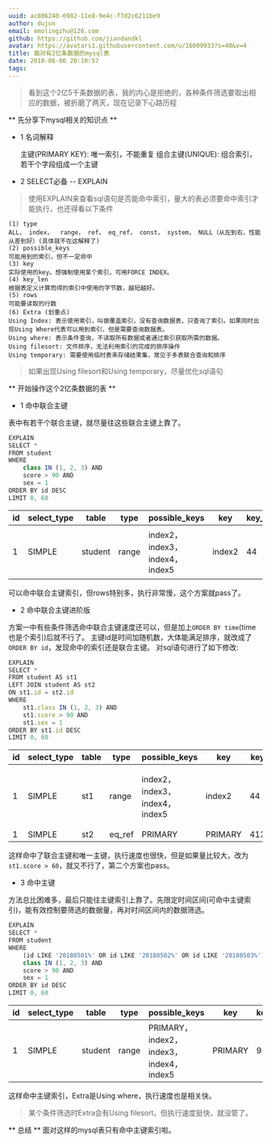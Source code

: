 ```yaml
---
uuid: ac806240-6982-11e8-9e4c-f7d2c6211be9
author: dujun
email: emolingzhu@126.com
github: https://github.com/jiandandkl
avatar: https://avatars1.githubusercontent.com/u/16009933?s=40&v=4
title: 面对有2亿条数据的mysql表
date: 2018-06-06 20:10:57
tags:
---
```



 > 看到这个2亿5千条数据的表，我的内心是拒绝的，各种条件筛选要取出相应的数据，被折磨了两天，现在记录下心路历程

 ** 先分享下mysql相关的知识点 **
 * 1 名词解释

    主键(PRIMARY KEY): 唯一索引，不能重复
    组合主键(UNIQUE): 组合索引，若干个字段组成一个主键

* 2 SELECT必备 -- EXPLAIN
> 使用EXPLAIN来查看sql语句是否能命中索引，量大的表必须要命中索引才能执行，也还得看以下条件

    (1) type
    ALL， index，  range， ref， eq_ref， const， system， NULL（从左到右，性能从差到好）(具体就不在这解释了)
    (2) possible_keys
    可能用到的索引，但不一定命中
    (3) key
    实际使用的key。想强制使用某个索引，可用FORCE INDEX。
    (4) key_len
    根据表定义计算而得的索引中使用的字节数，越短越好。
    (5) rows
    可能要读取的行数
    (6) Extra (划重点)
    Using Index: 表示使用索引，叫做覆盖索引，没有查询数据表，只查询了索引。如果同时出现Using Where代表可以用到索引，但是需要查询数据表。
    Using where: 表示条件查询，不读取所有数据或者通过索引获取所需的数据。
    Using filesort: 文件排序，无法利用索引的完成的排序操作
    Using temporary: 需要使用临时表来存储结果集，常见于多表联合查询和排序
> 如果出现Using filesort和Using temporary，尽量优化sql语句

** 开始操作这个2亿条数据的表 **

* 1 命中联合主键

表中有若干个联合主键，就尽量往这些联合主键上靠了。

```javascript
EXPLAIN 
SELECT *
FROM student
WHERE
	class IN (1, 2, 3) AND
	score > 90 AND
	sex = 1
ORDER BY id DESC
LIMIT 0, 60
```

| id | select_type | table | type | possible_keys | key | key_len | ref | rows | Extra |
| --- | --- | --- | --- | --- | --- | --- | --- | --- | --- |
| 1 | SIMPLE | student | range | index2， index3， index4， index5 | index2 | 44 | NULL | 642323 | Using index condition; Using filesort |

可以命中联合主键索引，但rows特别多，执行非常慢，这个方案就pass了。

* 2 命中联合主键进阶版

方案一中有些条件筛选命中联合主键速度还可以，但是加上`ORDER BY time`(time也是个索引)后就不行了。
主键id是时间加随机数，大体能满足排序，就改成了`ORDER BY id`，发现命中的索引还是联合主键。
对sql语句进行了如下修改:

```javascript
EXPLAIN
SELECT *
FROM student AS st1
LEFT JOIN student AS st2
ON st1.id = st2.id
WHERE
    st1.class IN (1, 2, 3) AND
    st1.score > 90 AND
    st1.sex = 1
ORDER BY st1.id DESC
LIMIT 0, 60
```
| id | select_type | table | type | possible_keys | key | key_len | ref | rows | Extra |
| --- | --- | --- | --- | --- | --- | --- | --- | --- | --- |
| 1 | SIMPLE | st1 | range | index2， index3， index4， index5 | index2 | 44 | NULL | 642323 | Using where; Using index; Using filesort |
| 1 | SIMPLE | st2 | eq_ref | PRIMARY | PRIMARY | 413800 | st.id | 1 | NULL |

这样命中了联合主键和唯一主键，执行速度也很快，但是如果量比较大，改为`st1.score > 60`，就又不行了，第二个方案也pass。

* 3 命中主键

方法总比困难多，最后只能往主键索引上靠了。先限定时间区间(可命中主键索引)，能有效控制要筛选的数据量，再对时间区间内的数据筛选。

```javascript
EXPLAIN
SELECT *
FROM student
WHERE
	(id LIKE '20180501%' OR id LIKE '20180502%' OR id LIKE '20180503%') AND
	class IN (1, 2, 3) AND
	score > 90 AND
	sex = 1
ORDER BY id DESC
LIMIT 0, 60
```

| id | select_type | table | type | possible_keys | key | key_len | ref | rows | Extra |
| --- | --- | --- | --- | --- | --- | --- | --- | --- | --- |
| 1 | SIMPLE | student | range | PRIMARY， index2， index3， index4， index5 | PRIMARY | 98 | NULL | 413800 | Using where |

这样命中主键索引，Extra是Using where，执行速度也是相关快。
> 某个条件筛选时Extra会有Using filesort，但执行速度挺快，就没管了。

 ** 总结 **
 面对这样的mysql表只有命中主键索引啦。
